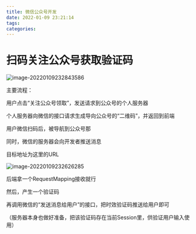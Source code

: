 ```yaml
---
title: 微信公众号开发
date: 2022-01-09 23:21:14
tags:
categories:
---
```


# 扫码关注公众号获取验证码

![image-20220109232843586](https://gitee.com/simple_one1/pic/raw/master/image-20220109232843586.png)

主要流程：

用户点击“关注公众号领取”，发送请求到公众号的个人服务器

个人服务器向微信的接口请求生成导向公众号的“二维码”，并返回到前端

用户微信扫码后，被导航到公众号那

同时，微信的服务器会向开发者推送消息

目标地址为这里的URL

![image-20220109232626285](https://gitee.com/simple_one1/pic/raw/master/image-20220109232626285.png)



后端拿一个RequestMapping接收就行

然后，产生一个验证码

再调用微信的“发送消息给用户”的接口，把时效验证码推送给用户即可

（服务器本身也做好准备，把该验证码存在当前Session里，供验证用户输入使用）



